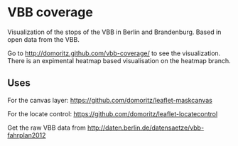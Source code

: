 # VBB coverage

Visualization of the stops of the VBB in Berlin and Brandenburg. Based in open data from the VBB.

Go to http://domoritz.github.com/vbb-coverage/ to see the visualization. There is an expimental heatmap based visualisation on the heatmap branch.

## Uses

For the canvas layer:
https://github.com/domoritz/leaflet-maskcanvas

For the locate control:
https://github.com/domoritz/leaflet-locatecontrol

Get the raw VBB data from http://daten.berlin.de/datensaetze/vbb-fahrplan2012